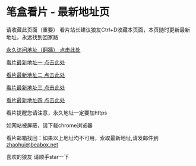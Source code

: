 # 笔盒看片 - 最新地址页

请收藏此页面（重要）
看片站长建议狼友Ctrl+D收藏本页面，本页随时更新最新地址，永远找到回家路

[永久访问地址（翻牆） 点击此处](https://beabox.net/)

[看片最新地址一 点击此处](https://clc4uf2rsi5.wiki)

[看片最新地址二 点击此处](https://5ylcs91ya9c.wiki)

[看片最新地址三 点击此处](https://clc4uf2rsi5.wiki)

[看片最新地址四 点击此处](https://l74iblof52aq.shop)

看片提醒您请注意，永久地址一定要加https

如网站被屏蔽，请下载chrome浏览器

看片邮箱找回：如果以上地址均不可用，索取最新地址,请发邮件到 zhaohui@beabox.net

喜欢的狼友 请顺手star一下